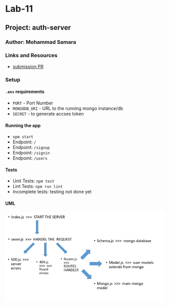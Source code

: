 # Lab-11

## Project: auth-server

### Author: Mohammad Samara

### Links and Resources

- [submission PR](https://github.com/mohammad-samara/auth-server/pull/1)

### Setup

#### `.env` requirements

- `PORT` - Port Number
- `MONGODB_URI` - URL to the running mongo instance/db
- `SECRET` - to generate accses token

#### Running the app

- `npm start`
- Endpoint: `/`
- Endpoint: `/signup`
- Endpoint: `/signin`
- Endpoint: `/users`

#### Tests

- Unit Tests: `npm test`
- Lint Tests: `npm run lint`
- Incomplete tests: testing not done yet

#### UML

![UML](./assets/uml11.PNG)
